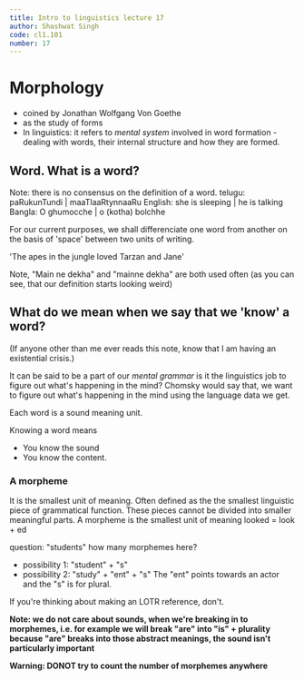 ```yaml
---
title: Intro to linguistics lecture 17
author: Shashwat Singh
code: cl1.101
number: 17
---
```


# Morphology
- coined by Jonathan Wolfgang Von Goethe
- as the study of forms
- In linguistics: it refers to _mental system_ involved in word formation - dealing with words, their internal structure and how they are formed.


## Word. What is a word?
Note: there is no consensus on the definition of a word.
telugu: paRukunTundi      |    maaTlaaRtynnaaRu
English: she is sleeping    |    he is talking
Bangla: O ghumocche     |    o (kotha) bolchhe

For our current purposes, we shall differenciate one word from another on the basis of 'space' between two units of writing.

'The apes in the jungle loved Tarzan and Jane'

Note,
"Main ne dekha"
and "mainne dekha" are both used often 
(as you can see, that our definition starts looking weird)


## What do we mean when we say that we 'know' a word? 
(If anyone other than me ever reads this note, know that I am having an existential crisis.)

It can be said to be a part of our _mental grammar_ 
is it the linguistics job to figure out what's happening in the mind? 
Chomsky would say that, we want to figure out what's happening in the mind using the language data we get. 


Each word is a sound meaning unit. 


Knowing a word means
- You know the sound
- You know the content.


### A morpheme
It is the smallest unit of meaning. Often defined as the the smallest linguistic piece of grammatical function. These pieces cannot be divided into smaller meaningful parts. 
A morpheme is the smallest unit of meaning
looked = look + ed 

question: 
"students" how many morphemes here? 
- possibility 1: "student" + "s" 
- possibility 2: "study" + "ent" + "s" 
    The "ent" points towards an actor and the "s" is for plural.

If you're thinking about making an LOTR reference, don't. 

__Note: we do not care about sounds, when we're breaking in to morphemes, i.e. for example we will break "are" into "is" + plurality because "are" breaks into those abstract meanings, the sound isn't particularly important__

__Warning: DONOT try to count the number of morphemes anywhere__
 


 


    
    

